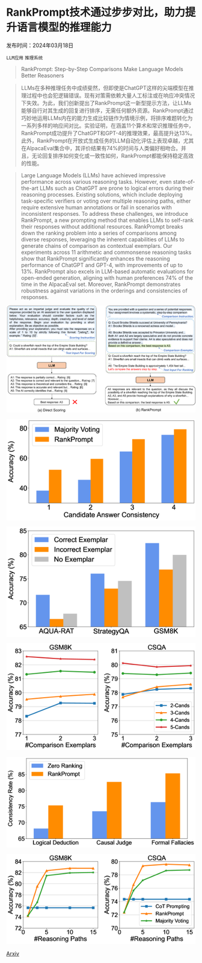 # RankPrompt技术通过步步对比，助力提升语言模型的推理能力

发布时间：2024年03月18日

`LLM应用` `推理系统`

> RankPrompt: Step-by-Step Comparisons Make Language Models Better Reasoners

> LLMs在多种推理任务中成绩斐然，但即使是ChatGPT这样的尖端模型在推理过程中也会犯逻辑错误。现有对策需依赖大量人工标注或在响应冲突情况下失效。为此，我们创新提出了RankPrompt这一新型提示方法，让LLMs能够自行对其生成的回复进行排序，无需任何额外资源。RankPrompt通过巧妙地运用LLMs内在的能力生成比较链作为情境示例，将排序难题转化为一系列多样的响应间对比。实验证明，在涵盖11个算术和常识推理任务中，RankPrompt成功提升了ChatGPT和GPT-4的推理效果，最高提升达13%。此外，RankPrompt在开放式生成任务的LLM自动化评估上表现卓越，尤其在AlpacaEval集合中，其评价结果有74%的时间与人类偏好相吻合。并且，无论回复排序如何变化或一致性如何，RankPrompt都能保持稳定高效的性能。

> Large Language Models (LLMs) have achieved impressive performance across various reasoning tasks. However, even state-of-the-art LLMs such as ChatGPT are prone to logical errors during their reasoning processes. Existing solutions, which include deploying task-specific verifiers or voting over multiple reasoning paths, either require extensive human annotations or fail in scenarios with inconsistent responses. To address these challenges, we introduce RankPrompt, a new prompting method that enables LLMs to self-rank their responses without additional resources. RankPrompt breaks down the ranking problem into a series of comparisons among diverse responses, leveraging the inherent capabilities of LLMs to generate chains of comparison as contextual exemplars. Our experiments across 11 arithmetic and commonsense reasoning tasks show that RankPrompt significantly enhances the reasoning performance of ChatGPT and GPT-4, with improvements of up to 13\%. RankPrompt also excels in LLM-based automatic evaluations for open-ended generation, aligning with human preferences 74\% of the time in the AlpacaEval set. Moreover, RankPrompt demonstrates robustness against variations in the orderings and consistencies of responses.

![RankPrompt技术通过步步对比，助力提升语言模型的推理能力](../../../paper_images/2403.12373/x1.png)

![RankPrompt技术通过步步对比，助力提升语言模型的推理能力](../../../paper_images/2403.12373/x2.png)

![RankPrompt技术通过步步对比，助力提升语言模型的推理能力](../../../paper_images/2403.12373/x3.png)

![RankPrompt技术通过步步对比，助力提升语言模型的推理能力](../../../paper_images/2403.12373/x4.png)

![RankPrompt技术通过步步对比，助力提升语言模型的推理能力](../../../paper_images/2403.12373/x5.png)

![RankPrompt技术通过步步对比，助力提升语言模型的推理能力](../../../paper_images/2403.12373/x6.png)

[Arxiv](https://arxiv.org/abs/2403.12373)